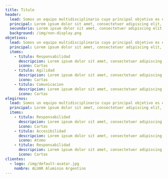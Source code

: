 ```yaml
---
title: Titulo
header:
  lead: Somos un equipo multidisciplinario cuyo principal objetivo es etc etc etc
  principal: Lorem ipsum dolor sit amet, consectetuer adipiscing elit, sed diam nonummy nibh euismod tincidunt ut laoreet dolore magna aliquam erat volutpat. Ut wisi enim ad minim veniam, quis nostrud exerci tation ullamcorper suscipit lobortis nisl ut aliquip ex ea commodo consequat. Duis autem vel eum iriure dolor in hendrerit in vulputate velit esse molestie consequat, vel illum dolore eu feugiat nulla facilisis at vero eros et accumsan et iusto odio dignissim qui blandit praesent luptatum zzril delenit augue duis dolore te feugait nulla facilisi.
  secundario: Lorem ipsum dolor sit amet, consectetuer adipiscing elit, sed diam nonummy nibh euismod tincidunt ut laoreet dolore magna aliquam erat volutpat. Ut wisi enim ad minim veniam, quis nostrud exerci tation ullamcorper suscipit lobortis nisl ut aliquip ex ea commodo consequat. Duis autem vel eum iriure dolor in hendrerit in vulputate velit esse molestie consequat, vel illum dolore eu feugiat nulla facilisis at vero eros et accumsan et iusto odio dignissim qui blandit praesent luptatum zzril delenit augue duis dolore te feugait nulla facilisi.
  background: /img/non-display.png
objetivos:
  lead: Somos un equipo multidisciplinario cuyo principal objetivo es etc etc etc
  principal: Lorem ipsum dolor sit amet, consectetuer adipiscing elit, sed diam nonummy nibh euismod tincidunt ut laoreet dolore magna aliquam erat volutpat. Ut wisi enim ad minim veniam, quis nostrud exerci tation ullamcorper suscipit lobortis nisl ut aliquip ex ea commodo consequat. Duis autem vel eum iriure dolor in hendrerit in vulputate velit esse molestie consequat, vel illum dolore eu feugiat nulla facilisis at vero eros et accumsan et iusto odio dignissim qui blandit praesent luptatum zzril delenit augue duis dolore te feugait nulla facilisi.
  items:
    - titulo: Responsabilidad
      descripcion: Lorem ipsum dolor sit amet, consectetuer adipiscing elit,
      icono: Cartas
    - titulo: Agilidad
      descripcion: Lorem ipsum dolor sit amet, consectetuer adipiscing elit, sed diam nonummy nibh euismod tincidunt ut laoreet dolore magna aliquam erat volutpat.
      icono: Cartas
    - titulo: Comunicacion
      descripcion: Lorem ipsum dolor sit amet, consectetuer adipiscing elit, sed diam nonummy nibh euismod tincidunt ut laoreet dolore magna aliquam erat volutpat. Lorem
      icono: Cartas
elegirnos:
  lead: Somos un equipo multidisciplinario cuyo principal objetivo es etc etc etc
  principal: Lorem ipsum dolor sit amet, consectetuer adipiscing elit, sed diam nonummy nibh euismod tincidunt ut laoreet dolore magna aliquam erat volutpat. Ut wisi enim ad minim veniam, quis nostrud exerci tation ullamcorper suscipit lobortis nisl ut aliquip ex ea commodo consequat. Duis autem vel eum iriure dolor in hendrerit in vulputate velit esse molestie consequat, vel illum dolore eu feugiat nulla facilisis at vero eros et accumsan et iusto odio dignissim qui blandit praesent luptatum zzril delenit augue duis dolore te feugait nulla facilisi.
  items:
    - titulo: Responsabilidad
      descripcion: Lorem ipsum dolor sit amet, consectetuer adipiscing elit, sed diam nonummy nibh euismod tincidunt ut laoreet dolore magna aliquam erat volutpat
      icono: Cartas
    - titulo: Accesibilidad
      descripcion: Lorem ipsum dolor sit amet, consectetuer adipiscing elit, sed diam nonummy nibh euismod tincidunt ut laoreet dolore magna aliquam erat volutpat
      icono: Atomo
    - titulo: Responsabilidad
      descripcion: Lorem ipsum dolor sit amet, consectetuer adipiscing elit, sed diam nonummy nibh euismod tincidunt ut laoreet dolore magna aliquam erat volutpat
      icono: Cartas
clientes:
  - logo: /img/default-avatar.jpg
    nombre: ALUAR Aluminio Argentino
---
```


